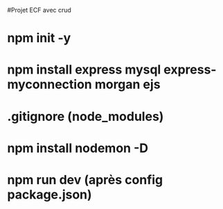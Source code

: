 #Projet ECF avec crud
# npm init -y
# npm install express mysql express-myconnection morgan ejs
# .gitignore (node_modules)
# npm install nodemon -D
# npm run dev (après config package.json)